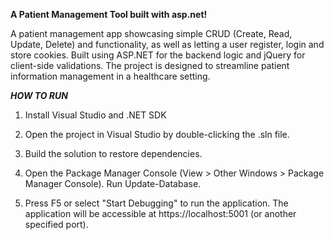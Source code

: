 **A Patient Management Tool built with asp.net!**

A patient management app showcasing simple CRUD (Create, Read, Update, Delete) and functionality, as well as letting a user register, login and store cookies. Built using ASP.NET for the backend logic and jQuery for client-side validations. The project is designed to streamline patient information management in a healthcare setting.

***HOW TO RUN***

1. Install Visual Studio and .NET SDK

2. Open the project in Visual Studio by double-clicking the .sln file.

3. Build the solution to restore dependencies.

4. Open the Package Manager Console (View > Other Windows > Package Manager Console). Run Update-Database.

5. Press F5 or select "Start Debugging" to run the application. The application will be accessible at https://localhost:5001 (or another specified port).
